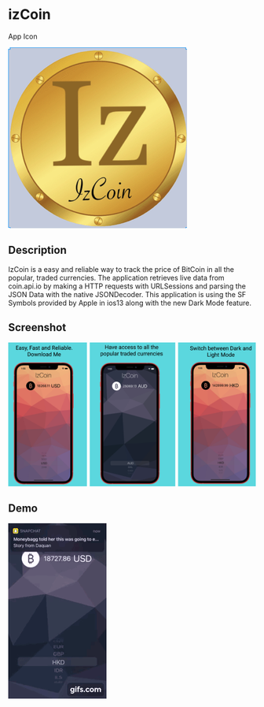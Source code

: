 # izCoin
App Icon


![App icon](SC/izCoin.png)


## Description

IzCoin is a easy and reliable way to track the price of BitCoin in all the popular, traded currencies. The application retrieves live data from coin.api.io by making a HTTP requests with URLSessions and parsing the JSON Data with the native JSONDecoder. This application is using the SF Symbols provided by Apple in ios13 along with the new Dark Mode feature.

## Screenshot
![](SC/333.png)

## Demo
![](gif-2.gif)


